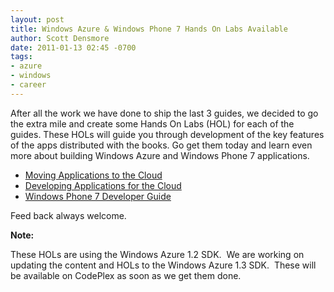 ```yaml
---
layout: post
title: Windows Azure & Windows Phone 7 Hands On Labs Available
author: Scott Densmore
date: 2011-01-13 02:45 -0700
tags:
- azure
- windows
- career
---
```


After all the work we have done to ship the last 3 guides, we decided to go the extra mile and create some Hands On Labs (HOL) for each of the guides. These HOLs will guide you through development of the key features of the apps distributed with the books. Go get them today and learn even more about building Windows Azure and Windows Phone 7 applications.

* [Moving Applications to the Cloud](http://msdn.microsoft.com/en-us/library/ff728592.aspx)
* [Developing Applications for the Cloud](http://msdn.microsoft.com/en-us/library/ff966499.aspx)
* [Windows Phone 7 Developer Guide](http://msdn.microsoft.com/en-us/library/gg490765.aspx)

Feed back always welcome.

**Note:**

These HOLs are using the Windows Azure 1.2 SDK.  We are working on updating the content and HOLs to the Windows Azure 1.3 SDK.  These will be available on CodePlex as soon as we get them done.